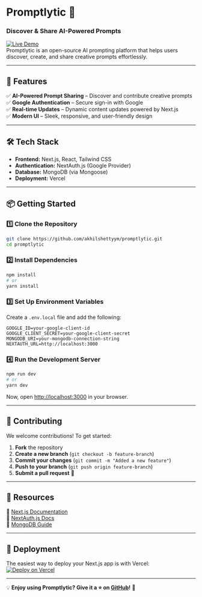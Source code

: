 # Promptlytic 🚀  
### Discover & Share AI-Powered Prompts  

[![Live Demo](https://img.shields.io/badge/Live%20Demo-Promptlytic-blue?style=for-the-badge)](https://promptlytic.vercel.app)  
Promptlytic is an open-source AI prompting platform that helps users discover, create, and share creative prompts effortlessly.  

---

## 🚀 Features  
✅ **AI-Powered Prompt Sharing** – Discover and contribute creative prompts  
✅ **Google Authentication** – Secure sign-in with Google  
✅ **Real-time Updates** – Dynamic content updates powered by Next.js  
✅ **Modern UI** – Sleek, responsive, and user-friendly design  

---

## 🛠 Tech Stack  
- **Frontend:** Next.js, React, Tailwind CSS  
- **Authentication:** NextAuth.js (Google Provider)  
- **Database:** MongoDB (via Mongoose)  
- **Deployment:** Vercel  

---

## 📦 Getting Started  

### 1️⃣ Clone the Repository  
```bash
git clone https://github.com/akhilshettyym/promptlytic.git
cd promptlytic
```

### 2️⃣ Install Dependencies  
```bash
npm install
# or
yarn install
```

### 3️⃣ Set Up Environment Variables  
Create a `.env.local` file and add the following:  
```env
GOOGLE_ID=your-google-client-id
GOOGLE_CLIENT_SECRET=your-google-client-secret
MONGODB_URI=your-mongodb-connection-string
NEXTAUTH_URL=http://localhost:3000
```

### 4️⃣ Run the Development Server  
```bash
npm run dev
# or
yarn dev
```
Now, open [http://localhost:3000](http://localhost:3000) in your browser.

---

## 🎯 Contributing  
We welcome contributions! To get started:  
1. **Fork** the repository  
2. **Create a new branch** (`git checkout -b feature-branch`)  
3. **Commit your changes** (`git commit -m "Added a new feature"`)  
4. **Push to your branch** (`git push origin feature-branch`)  
5. **Submit a pull request** 🚀  

---

## 📖 Resources  
🔹 [Next.js Documentation](https://nextjs.org/docs)  
🔹 [NextAuth.js Docs](https://next-auth.js.org/)  
🔹 [MongoDB Guide](https://www.mongodb.com/docs/)  

---

## 📡 Deployment  
The easiest way to deploy your Next.js app is with Vercel:  
[![Deploy on Vercel](https://vercel.com/button)](https://vercel.com/new?utm_source=create-next-app&utm_campaign=create-next-app-readme)  

---

💡 **Enjoy using Promptlytic? Give it a ⭐ on [GitHub](https://github.com/YOUR_GITHUB_USERNAME/promptlytic)!** 🚀